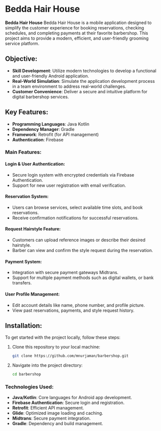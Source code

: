 # Bedda Hair House

**Bedda Hair House** Bedda Hair House is a mobile application designed to simplify the customer experience for booking reservations, checking schedules, and completing payments at their favorite barbershop. This project aims to provide a modern, efficient, and user-friendly grooming service platform.

## Objective:
- **Skill Development**: Utilize modern technologies to develop a functional and user-friendly Android application.
- **Real-World Simulation**: Simulate the application development process in a team environment to address real-world challenges.
- **Customer Convenience**: Deliver a secure and intuitive platform for digital barbershop services.

## Key Features:
- **Programming Languages**: Java Kotlin
- **Dependency Manager**: Gradle
- **Framework**: Retrofit (for API management)
- **Authentication**: Firebase

### Main Features:
#### Login & User Authentication:
- Secure login system with encrypted credentials via Firebase Authentication.
- Support for new user registration with email verification.

#### Reservation System:
- Users can browse services, select available time slots, and book reservations.
- Receive confirmation notifications for successful reservations.
  
#### Request Hairstyle Feature:
- Customers can upload reference images or describe their desired hairstyle.
- Barber can view and confirm the style request during the reservation.

#### Payment System: 
- Integration with secure payment gateways Midtrans.
- Support for multiple payment methods such as digital wallets, or bank transfers.
  
#### User Profile Management:
- Edit account details like name, phone number, and profile picture.
- View past reservations, payments, and style request history.



## Installation:
To get started with the project locally, follow these steps:

1. Clone this repository to your local machine:
   ```bash
   git clone https://github.com/mnurjaman/barbershop.git  
2. Navigate into the project directory:
   ```bash
   cd barbershop

### Technologies Used:
- **Java/Kotlin**: Core languages for Android app development.
- **Firebase Authentication**: Secure login and registration.
- **Retrofit**: Efficient API management.
- **Glide**: Optimized image loading and caching.
- **Midtrans**: Secure payment integration.
- **Gradle**: Dependency and build management.


